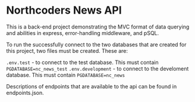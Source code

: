 # Northcoders News API

This is a back-end project demonstrating the MVC format of data querying and abilities in express, error-handling middleware, and pSQL.

To run the successfully connect to the two databases that are created for this project, two files must be created. These are:

`.env.test` - to connect to the test database. This must contain `PGDATABASE=nc_news_test`
`.env.development` - to connect to the develoment database. This must contain `PGDATABASE=nc_news`

Descriptions of endpoints that are available to the api can be found in endpoints.json.